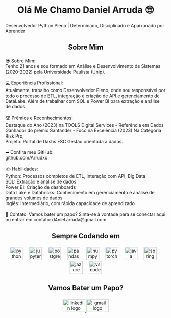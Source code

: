 <h1 align="center">Olá Me Chamo Daniel Arruda 😎</h1>

###

<p align="left">Desenvolvedor Python Pleno | Determinado, Disciplinado e Apaixonado por Aprender</p>

###

<h2 align="center">Sobre Mim</h2>

###

<p align="left">😎 Sobre Mim: <br>Tenho 21 anos e sou formado em Análise e Desenvolvimento de Sistemas (2020-2022) pela Universidade Paulista (Unip).<br><br>💻 Experiência Profissional: <br>Atualmente, trabalho como Desenvolvedor Pleno, onde sou responsável por todo o processo de ETL, integração e criação de API e gerenciamento de DataLake. Além de trabalhar com SQL e Power BI para extração e análise de dados.<br><br>🏆 Prêmios e Reconhecimentos:<br>Destaque do Ano (2023) na TOOLS Digital Services - Referência em Dados<br>Ganhador do premio Santander - Foco na Excelência (2023) Na Categoria Risk Pro;<br>Projeto: Portal de Dashs ESC Gestão orientada a dados.<br><br>➡ Confira meu GitHub: <br>github.com/Arrudxx<br><br>✍️ Habilidades:<br>Python: Processos completos de ETL, Interação com API, Big Data<br>SQL: Extração e análise de dados<br>Power BI: Criação de dashboards<br>Data Lake e Databricks: Conhecimento em gerenciamento e análise de grandes volumes de dados<br>Inglês: Intermediário, com rápida capacidade de aprendizado<br><br>📧 Contato: Vamos bater um papo? Sinta-se à vontade para se conectar aqui ou entrar em contato: d4niel.arruda@gmail.com</p>

###

<h2 align="center">Sempre Codando em</h2>

###

<div align="center">
  <img src="https://cdn.jsdelivr.net/gh/devicons/devicon/icons/python/python-original.svg" height="40" alt="python logo"  />
  <img width="12" />
  <img src="https://cdn.jsdelivr.net/gh/devicons/devicon/icons/jupyter/jupyter-original.svg" height="40" alt="jupyter logo"  />
  <img width="12" />
  <img src="https://cdn.jsdelivr.net/gh/devicons/devicon/icons/postgresql/postgresql-original.svg" height="40" alt="postgresql logo"  />
  <img width="12" />
  <img src="https://cdn.jsdelivr.net/gh/devicons/devicon/icons/pandas/pandas-original.svg" height="40" alt="pandas logo"  />
  <img width="12" />
  <img src="https://cdn.simpleicons.org/numpy/013243" height="40" alt="numpy logo"  />
  <img width="12" />
  <img src="https://cdn.simpleicons.org/pytorch/EE4C2C" height="40" alt="pytorch logo"  />
  <img width="12" />
  <img src="https://cdn.jsdelivr.net/gh/devicons/devicon/icons/java/java-original.svg" height="40" alt="java logo"  />
  <img width="12" />
  <img src="https://cdn.jsdelivr.net/gh/devicons/devicon/icons/spring/spring-original.svg" height="40" alt="spring logo"  />
  <img width="12" />
  <img src="https://cdn.jsdelivr.net/gh/devicons/devicon/icons/azure/azure-original.svg" height="40" alt="azure logo"  />
  <img width="12" />
  <img src="https://cdn.jsdelivr.net/gh/devicons/devicon/icons/vscode/vscode-original.svg" height="40" alt="vscode logo"  />
</div>

###

<h2 align="center">Vamos Bater um Papo?</h2>

###

<div align="center">
  <a href="https://www.linkedin.com/in/daniel-arruda-devpython/" target="_blank">
    <img src="https://raw.githubusercontent.com/maurodesouza/profile-readme-generator/master/src/assets/icons/social/linkedin/default.svg" width="70" height="40" alt="linkedin logo"  />
  </a>
  <a href="d4niel.arruda@gmail.com" target="_blank">
    <img src="https://raw.githubusercontent.com/maurodesouza/profile-readme-generator/master/src/assets/icons/social/gmail/default.svg" width="70" height="40" alt="gmail logo"  />
  </a>
</div>

###
